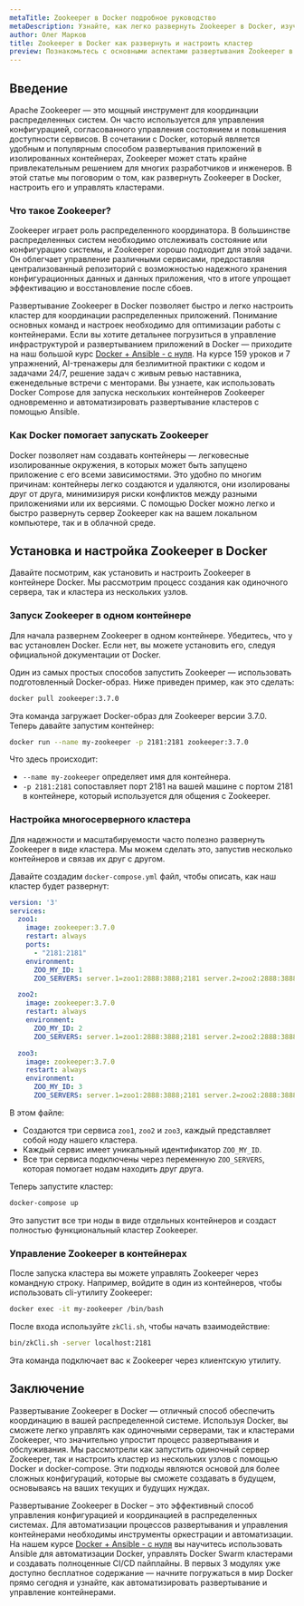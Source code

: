 ```yaml
---
metaTitle: Zookeeper в Docker подробное руководство
metaDescription: Узнайте, как легко развернуть Zookeeper в Docker, изучите основные команды и настройки для оптимизации работы с контейнерами
author: Олег Марков
title: Zookeeper в Docker как развернуть и настроить кластер
preview: Познакомьтесь с основными аспектами развертывания Zookeeper в Docker - от установки до настройки и управления. Пошаговые инструкции и примеры помогут вам быстро освоить процесс
---
```


## Введение

Apache Zookeeper — это мощный инструмент для координации распределенных систем. Он часто используется для управления конфигурацией, согласованного управления состоянием и повышения доступности сервисов. В сочетании с Docker, который является удобным и популярным способом развертывания приложений в изолированных контейнерах, Zookeeper может стать крайне привлекательным решением для многих разработчиков и инженеров. В этой статье мы поговорим о том, как развернуть Zookeeper в Docker, настроить его и управлять кластерами.

### Что такое Zookeeper?

Zookeeper играет роль распределенного координатора. В большинстве распределенных систем необходимо отслеживать состояние или конфигурацию системы, и Zookeeper хорошо подходит для этой задачи. Он облегчает управление различными сервисами, предоставляя централизованный репозиторий с возможностью надежного хранения конфигурационных данных и данных приложения, что в итоге упрощает эффективацию и восстановление после сбоев.

Развертывание Zookeeper в Docker позволяет быстро и легко настроить кластер для координации распределенных приложений. Понимание основных команд и настроек необходимо для оптимизации работы с контейнерами. Если вы хотите детальнее погрузиться в управление инфраструктурой и развертыванием приложений в Docker — приходите на наш большой курс [Docker + Ansible - с нуля](https://purpleschool.ru/course/docker). На курсе 159 уроков и 7 упражнений, AI-тренажеры для безлимитной практики с кодом и задачами 24/7, решение задач с живым ревью наставника, еженедельные встречи с менторами. Вы узнаете, как использовать Docker Compose для запуска нескольких контейнеров Zookeeper одновременно и автоматизировать развертывание кластеров с помощью Ansible.

### Как Docker помогает запускать Zookeeper

Docker позволяет нам создавать контейнеры — легковесные изолированные окружения, в которых может быть запущено приложение с его всеми зависимостями. Это удобно по многим причинам: контейнеры легко создаются и удаляются, они изолированы друг от друга, минимизируя риски конфликтов между разными приложениями или их версиями. С помощью Docker можно легко и быстро развернуть сервер Zookeeper как на вашем локальном компьютере, так и в облачной среде.

## Установка и настройка Zookeeper в Docker

Давайте посмотрим, как установить и настроить Zookeeper в контейнере Docker. Мы рассмотрим процесс создания как одиночного сервера, так и кластера из нескольких узлов.

### Запуск Zookeeper в одном контейнере

Для начала развернем Zookeeper в одном контейнере. Убедитесь, что у вас установлен Docker. Если нет, вы можете установить его, следуя официальной документации от Docker.

Один из самых простых способов запустить Zookeeper — использовать подготовленный Docker-образ. Ниже приведен пример, как это сделать:

```bash
docker pull zookeeper:3.7.0
```

Эта команда загружает Docker-образ для Zookeeper версии 3.7.0. Теперь давайте запустим контейнер:

```bash
docker run --name my-zookeeper -p 2181:2181 zookeeper:3.7.0
```

Что здесь происходит:
- `--name my-zookeeper` определяет имя для контейнера.
- `-p 2181:2181` сопоставляет порт 2181 на вашей машине с портом 2181 в контейнере, который используется для общения с Zookeeper.

### Настройка многосерверного кластера

Для надежности и масштабируемости часто полезно развернуть Zookeeper в виде кластера. Мы можем сделать это, запустив несколько контейнеров и связав их друг с другом.

Давайте создадим `docker-compose.yml` файл, чтобы описать, как наш кластер будет развернут:

```yaml
version: '3'
services:
  zoo1:
    image: zookeeper:3.7.0
    restart: always
    ports:
      - "2181:2181"
    environment:
      ZOO_MY_ID: 1
      ZOO_SERVERS: server.1=zoo1:2888:3888;2181 server.2=zoo2:2888:3888;2181 server.3=zoo3:2888:3888;2181

  zoo2:
    image: zookeeper:3.7.0
    restart: always
    environment:
      ZOO_MY_ID: 2
      ZOO_SERVERS: server.1=zoo1:2888:3888;2181 server.2=zoo2:2888:3888;2181 server.3=zoo3:2888:3888;2181

  zoo3:
    image: zookeeper:3.7.0
    restart: always
    environment:
      ZOO_MY_ID: 3
      ZOO_SERVERS: server.1=zoo1:2888:3888;2181 server.2=zoo2:2888:3888;2181 server.3=zoo3:2888:3888;2181
```

В этом файле:
- Создаются три сервиса `zoo1`, `zoo2` и `zoo3`, каждый представляет собой ноду нашего кластера.
- Каждый сервис имеет уникальный идентификатор `ZOO_MY_ID`.
- Все три сервиса подключены через переменную `ZOO_SERVERS`, которая помогает нодам находить друг друга.

Теперь запустите кластер:

```bash
docker-compose up
```

Это запустит все три ноды в виде отдельных контейнеров и создаст полностью функциональный кластер Zookeeper.

### Управление Zookeeper в контейнерах

После запуска кластера вы можете управлять Zookeeper через командную строку. Например, войдите в один из контейнеров, чтобы использовать cli-утилиту Zookeeper:

```bash
docker exec -it my-zookeeper /bin/bash
```

После входа используйте `zkCli.sh`, чтобы начать взаимодействие:

```bash
bin/zkCli.sh -server localhost:2181
```

Эта команда подключает вас к Zookeeper через клиентскую утилиту.

## Заключение

Развертывание Zookeeper в Docker — отличный способ обеспечить координацию в вашей распределенной системе. Используя Docker, вы сможете легко управлять как одиночными серверами, так и кластерами Zookeeper, что значительно упростит процесс развертывания и обслуживания. Мы рассмотрели как запустить одиночный сервер Zookeeper, так и настроить кластер из нескольких узлов с помощью Docker и docker-compose. Эти подходы являются основой для более сложных конфигураций, которые вы сможете создавать в будущем, основываясь на ваших текущих и будущих нуждах.

Развертывание Zookeeper в Docker – это эффективный способ управления конфигурацией и координацией в распределенных системах. Для автоматизации процессов развертывания и управления контейнерами необходимы инструменты оркестрации и автоматизации. На нашем курсе [Docker + Ansible - с нуля](https://purpleschool.ru/course/docker) вы научитесь использовать Ansible для автоматизации Docker, управлять Docker Swarm кластерами и создавать полноценные CI/CD пайплайны. В первых 3 модулях уже доступно бесплатное содержание — начните погружаться в мир Docker прямо сегодня и узнайте, как автоматизировать развертывание и управление контейнерами.

